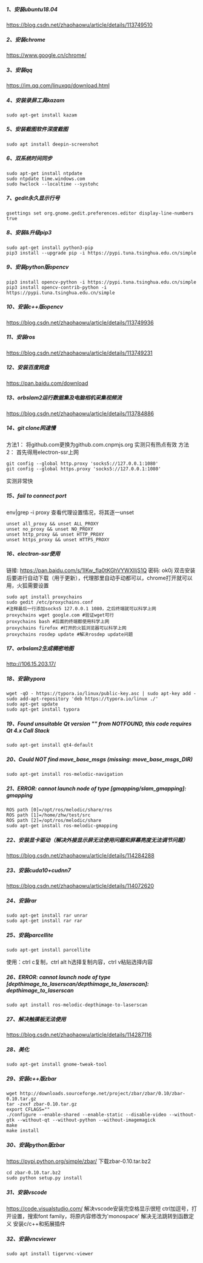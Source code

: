 ##### 1、安装ubuntu18.04

https://blog.csdn.net/zhaohaowu/article/details/113749510

##### 2、安装chrome

https://www.google.cn/chrome/

##### 3、安装qq

https://im.qq.com/linuxqq/download.html

##### 4、安装录屏工具kazam

```
sudo apt-get install kazam
```

##### 5、安装截图软件深度截图

```
sudo apt install deepin-screenshot
```

##### 6、双系统时间同步

```
sudo apt-get install ntpdate
sudo ntpdate time.windows.com
sudo hwclock --localtime --systohc
```

##### 7、gedit永久显示行号

```
gsettings set org.gnome.gedit.preferences.editor display-line-numbers true
```

##### 8、安装&升级pip3

```
sudo apt-get install python3-pip
pip3 install --upgrade pip -i https://pypi.tuna.tsinghua.edu.cn/simple
```

##### 9、安装python版opencv

```
pip3 install opencv-python -i https://pypi.tuna.tsinghua.edu.cn/simple
pip3 install opencv-contrib-python -i https://pypi.tuna.tsinghua.edu.cn/simple
```

##### 10、安装c++版opencv

https://blog.csdn.net/zhaohaowu/article/details/113749936

##### 11、安装ros

https://blog.csdn.net/zhaohaowu/article/details/113749231

##### 12、安装百度网盘

https://pan.baidu.com/download

##### 13、orbslam2运行数据集及电脑相机采集视频流

https://blog.csdn.net/zhaohaowu/article/details/113784886

##### 14、git clone网速慢

方法1：
将github.com更换为github.com.cnpmjs.org
实测只有热点有效
方法2：
首先得用electron-ssr上网

```
git config --global http.proxy 'socks5://127.0.0.1:1080' 
git config --global https.proxy 'socks5://127.0.0.1:1080'
```

实测非常快

##### 15、fail to connect port

env|grep -i proxy 查看代理设置情况，将其逐一unset

```
unset all_proxy && unset ALL_PROXY
unset no_proxy && unset NO_PROXY
unset http_proxy && unset HTTP_PROXY 
unset https_proxy && unset HTTPS_PROXY
```

##### 16、electron-ssr使用

链接: https://pan.baidu.com/s/1IKw_fla0tKGhVYWXlIjS1Q  密码: ok0j
双击安装后要进行自动下载（用于更新），代理那里自动手动都可以，chrome打开就可以用，火狐需要设置

```
sudo apt install proxychains
sudo gedit /etc/proxychains.conf
#注释最后一行添加socks5 127.0.0.1 1080，之后终端就可以科学上网
proxychains wget google.com #验证wget可行
proxychains bash #后面的终端都使用科学上网
proxychains firefox #打开的火狐浏览器可以科学上网
proxychains rosdep update #解决rosdep update问题
```

##### 17、orbslam2生成稠密地图

http://106.15.203.17/

##### 18、安装typora

```
wget -qO - https://typora.io/linux/public-key.asc | sudo apt-key add -
sudo add-apt-repository 'deb https://typora.io/linux ./'
sudo apt-get update
sudo apt-get install typora
```

##### 19、Found unsuitable Qt version "" from NOTFOUND, this code requires Qt 4.x Call Stack

```
sudo apt-get install qt4-default 
```

##### 20、Could NOT find move_base_msgs (missing: move_base_msgs_DIR)

```
sudo apt-get install ros-melodic-navigation
```

##### 21、ERROR: cannot launch node of type [gmapping/slam_gmapping]: gmapping

```
ROS path [0]=/opt/ros/melodic/share/ros
ROS path [1]=/home/zhw/test/src
ROS path [2]=/opt/ros/melodic/share
sudo apt-get install ros-melodic-gmapping
```

##### 22、安装显卡驱动（解决外接显示屏无法使用问题和屏幕亮度无法调节问题）

https://blog.csdn.net/zhaohaowu/article/details/114284288

##### 23、安装cuda10+cudnn7

https://blog.csdn.net/zhaohaowu/article/details/114072620

##### 24、安装rar

```
sudo apt-get install rar unrar
sudo apt-get install rar rar
```

##### 25、安装parcellite

```
sudo apt-get install parcellite
```


使用：ctrl c复制，ctrl alt h选择复制内容，ctrl v粘贴选择内容

##### 26、ERROR: cannot launch node of type [depthimage_to_laserscan/depthimage_to_laserscan]: depthimage_to_laserscan

```
sudo apt install ros-melodic-depthimage-to-laserscan
```

##### 27、解决触摸板无法使用

https://blog.csdn.net/zhaohaowu/article/details/114287116

##### 28、美化

```
sudo apt-get install gnome-tweak-tool
```

##### 29、安装c++版zbar

```
wget http://downloads.sourceforge.net/project/zbar/zbar/0.10/zbar-0.10.tar.gz
tar -zvxf zbar-0.10.tar.gz
export CFLAGS=""
./configure --enable-shared --enable-static --disable-video --without-gtk --without-qt --without-python --without-imagemagick
make
make install
```

##### 30、安装python版zbar

https://pypi.python.org/simple/zbar/
下载zbar-0.10.tar.bz2

```
cd zbar-0.10.tar.bz2
sudo python setup.py install
```

##### 31、安装vscode

https://code.visualstudio.com/
解决vscode安装完空格显示很短
ctrl加逗号，打开设置，搜索font family，将原内容修改为'monospace'
解决无法跳转到函数定义
安装c/c++和拓展插件

##### 32、安装vncviewer

```
sudo apt install tigervnc-viewer 
```


